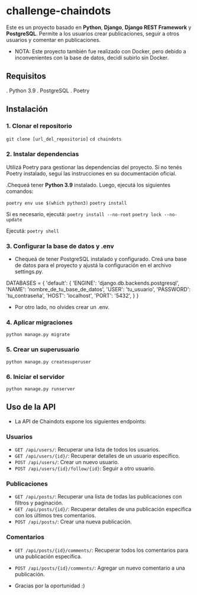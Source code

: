 # challenge-chaindots

Este es un proyecto basado en **Python**, **Django**, **Django REST Framework** y **PostgreSQL**.
Permite a los usuarios crear publicaciones, seguir a otros usuarios y comentar en publicaciones.

- NOTA: Este proyecto también fue realizado con Docker, pero debido a inconvenientes con la base de datos, decidí subirlo sin Docker.

## Requisitos

. Python 3.9
. PostgreSQL
. Poetry

## Instalación

### 1. Clonar el repositorio
```git clone [url_del_repositorio]```
```cd chaindots```

### 2. Instalar dependencias

Utilizá Poetry para gestionar las dependencias del proyecto. Si no tenés Poetry instalado, seguí las instrucciones en su documentación oficial.

.Chequeá tener **Python 3.9** instalado. Luego, ejecutá los siguientes comandos:

```poetry env use $(which python3)```
```poetry install```

Si es necesario, ejecutá:
```poetry install --no-root```
```poetry lock --no-update```

Ejecutá:
```poetry shell```

### 3. Configurar la base de datos y .env

- Chequeá de tener PostgreSQL instalado y configurado. Creá una base de datos para el proyecto y ajustá la configuración en el archivo settings.py.

DATABASES = {
    'default': {
        'ENGINE': 'django.db.backends.postgresql',
        'NAME': 'nombre_de_tu_base_de_datos',
        'USER': 'tu_usuario',
        'PASSWORD': 'tu_contraseña',
        'HOST': 'localhost',
        'PORT': '5432',
    }
}

- Por otro lado, no olvides crear un .env.

### 4. Aplicar migraciones

```python manage.py migrate```

### 5. Crear un superusuario

```python manage.py createsuperuser```

### 6. Iniciar el servidor

```python manage.py runserver```

## Uso de la API

- La API de Chaindots expone los siguientes endpoints:

### Usuarios

- ```GET /api/users/```: Recuperar una lista de todos los usuarios.
- ```GET /api/users/{id}/```: Recuperar detalles de un usuario específico.
- ```POST /api/users/```: Crear un nuevo usuario.
- ```POST /api/users/{id}/follow/{id}```: Seguir a otro usuario.

### Publicaciones

- ```GET /api/posts/```: Recuperar una lista de todas las publicaciones con filtros y paginación.
- ```GET /api/posts/{id}/```: Recuperar detalles de una publicación específica con los últimos tres comentarios.
- ```POST /api/posts/```: Crear una nueva publicación.

### Comentarios

- ```GET /api/posts/{id}/comments/```: Recuperar todos los comentarios para una publicación específica.
- ```POST /api/posts/{id}/comments/```: Agregar un nuevo comentario a una publicación.


- Gracias por la oportunidad :)